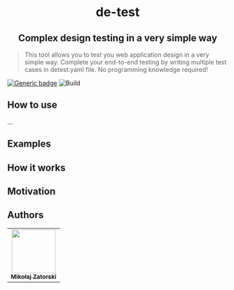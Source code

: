 <!-- <p align="center">
  <img src="./demo.gif"/>
</p> -->
<h1 align="center">
  de-test
</h1>
<h2 align="center">
  Complex design testing in a very simple way
</h2>

> This tool allows you to test you web application design in a very simple way. Complete your end-to-end testing by writing multiple test cases in detest.yaml file. No programming knowledge required!

[![Generic badge](https://img.shields.io/badge/Build%20with-Node-darkgreen.svg)](https://shields.io/)
![Build](https://github.com/MikeyZat/in-design-reviewer/actions/workflows/test.yaml/badge.svg)

## How to use

...

## Examples

## How it works

## Motivation

## Authors

<table>
  <tr>
    <td align="center"><a href="https://github.com/MikeyZat"><img src="https://avatars0.githubusercontent.com/u/41756225?s=460&u=a8048220c6af35242049df4c497a8a7a759840bc&v=4" width="100px;" alt=""/><br /><sub><b>Mikołaj Zatorski</b></sub></a></td>
</table
